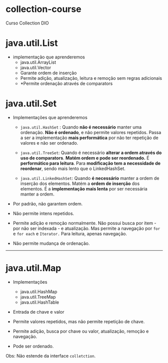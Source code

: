 # collection-course
Curso Collection DIO

# java.util.List

* implementação que aprenderemos
  * java.util.ArrayList
  * java.util.Vector
  * Garante ordem de inserção
  * Permite adição, atualização, leitura e remoção sem regras adicionais
  * *Permite ordenação através de comparators

# 								java.util.Set

* Implementações que aprenderemos

  * `java.util.HashSet` : Quando **não é necessário** manter uma ordenação. **Não é ordenado**, e não permite valores repetidos. Passa a ser a implementação **mais performática** por não ter repetição de valores e não ser ordenado.

    

  * `java.util.TreeSet`: Quando é necessário **alterar a ordem através do uso de comparators**. **Matém ordem e pode ser reordenado.** É **performático para leitura**. Para **modificação tem a necessidade de reordenar**, sendo mais lento que o LinkedHashSet.

    

  * `java.util.LinkedHashSet`: Quando **é necessário** manter a ordem de inserção dos elementos. Matém a **ordem de inserção** dos elementos. É a **implementação mais lenta** por ser necessária manter a ordem.

* Por padrão, não garantem ordem.

* Não permite intens repetidos.

* Permite adição e remoção normalmente. Não possui busca por item - por não ser indexada - e atualização. Mas permite a navegação por `for` e `for each` e `Iterator.` Para leitura, apenas navegação.

* Não permite mudança de ordenação. 

____



# java.util.Map

* Implementações
  * java.util.HashMap
  * java.util.TreeMap
  * java.util.HashTable

* Entrada de chave e valor
* Permite valores repetidos, mas não permite repetição de chave.
* Permite adição, busca por chave ou valor, atualização, remoção e navegação.
* Pode ser ordenado.

Obs: Não estende da interface `colletction`.

